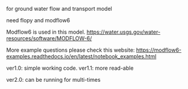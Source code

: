 
for ground water flow and transport model

need flopy and modflow6

Modflow6 is used in this model. 
        https://water.usgs.gov/water-resources/software/MODFLOW-6/
        
More example questions please check this website:
        https://modflow6-examples.readthedocs.io/en/latest/notebook_examples.html


ver1.0: simple working code.
        ver1.1: more read-able

ver2.0: can be running for multi-times

